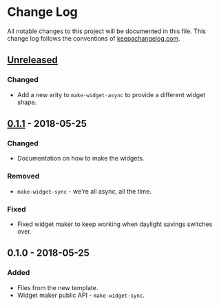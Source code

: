# Change Log
All notable changes to this project will be documented in this file. This change log follows the conventions of [keepachangelog.com](http://keepachangelog.com/).

## [Unreleased]
### Changed
- Add a new arity to `make-widget-async` to provide a different widget shape.

## [0.1.1] - 2018-05-25
### Changed
- Documentation on how to make the widgets.

### Removed
- `make-widget-sync` - we're all async, all the time.

### Fixed
- Fixed widget maker to keep working when daylight savings switches over.

## 0.1.0 - 2018-05-25
### Added
- Files from the new template.
- Widget maker public API - `make-widget-sync`.

[Unreleased]: https://github.com/your-name/nrepl-adapter/compare/0.1.1...HEAD
[0.1.1]: https://github.com/your-name/nrepl-adapter/compare/0.1.0...0.1.1
